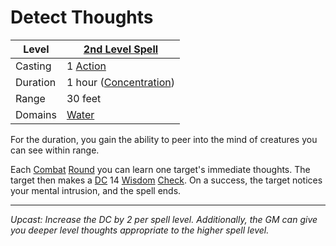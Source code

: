 # Detect Thoughts

| Level    | [2nd Level Spell](2nd%20Level%20Spells.md)                                           |
| -------- | --------------------------------------------------- |
| Casting  | 1 [Action](../../../../Game%20Procedures/Action.md) |
| Duration | 1 hour ([Concentration](../../../Concentration.md)) |
| Range    | 30 feet                                             |
| Domains  | [Water](../../../Spell%20Domains/Water.md)          |

For the duration, you gain the ability to peer into the mind of creatures you can see within range.

Each [Combat](../../../../Game%20Procedures/Combat.md) [Round](../../../../Game%20Procedures/Round.md) you can learn one target's immediate thoughts. The target then makes a [DC](../../../../Game%20Procedures/DC.md) 14 [Wisdom](../../../../Player%20Characters/Chosen%20Statistics/Wisdom.md) [Check](../../../../Game%20Procedures/Check.md). On a success, the target notices your mental intrusion, and the spell ends.

---
*Upcast: Increase the DC by 2 per spell level. Additionally, the GM can give you deeper level thoughts appropriate to the higher spell level.*
